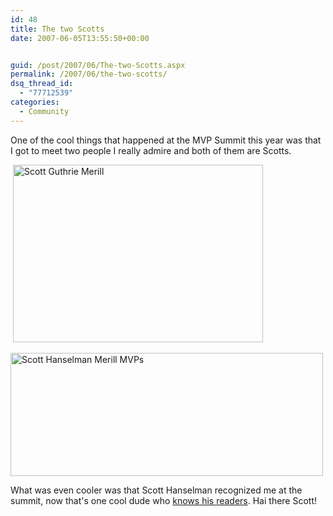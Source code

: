 ```yaml
---
id: 48
title: The two Scotts
date: 2007-06-05T13:55:50+00:00


guid: /post/2007/06/The-two-Scotts.aspx
permalink: /2007/06/the-two-scotts/
dsq_thread_id:
  - "77712539"
categories:
  - Community
---
```

<p>One of the cool things that happened at the MVP Summit this year was that I got to meet two people I really admire and both of them are Scotts. </p> <p>&nbsp;<a href="http://www.merill.net/wp-content/uploads/binary/ScottHanselmansuredoesknowhisreaders_9362/Scott_Guthrie_Merill.jpg" atomicselection="true"><img style="border-top-width: 0px; border-left-width: 0px; border-bottom-width: 0px; border-right-width: 0px" height="284" alt="Scott Guthrie Merill" src="http://www.merill.net/wp-content/uploads/binary/ScottHanselmansuredoesknowhisreaders_9362/Scott_Guthrie_Merill_thumb.jpg" width="400" border="0"></a> </p> <p><a href="http://www.merill.net/wp-content/uploads/binary/ScottHanselmansuredoesknowhisreaders_9362/Scott_Hanselman_Merill.jpg" atomicselection="true"><img style="border-top-width: 0px; border-left-width: 0px; border-bottom-width: 0px; border-right-width: 0px" height="197" alt="Scott Hanselman Merill MVPs" src="http://www.merill.net/wp-content/uploads/binary/ScottHanselmansuredoesknowhisreaders_9362/Scott_Hanselman_Merill_thumb.jpg" width="500" border="0"></a> </p> <p>What was even cooler was that Scott Hanselman recognized me at the summit, now that's one cool dude who <a href="http://www.hanselman.com/blog/BlogInteresting32WaysToKeepYourBlogFromSucking.aspx">knows his readers</a>. Hai there Scott!</p>